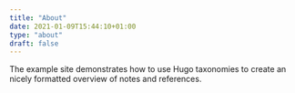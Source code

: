 ```yaml
---
title: "About"
date: 2021-01-09T15:44:10+01:00
type: "about"
draft: false
---
```


The example site demonstrates how to use Hugo taxonomies to create an nicely formatted overview of
notes and references.

